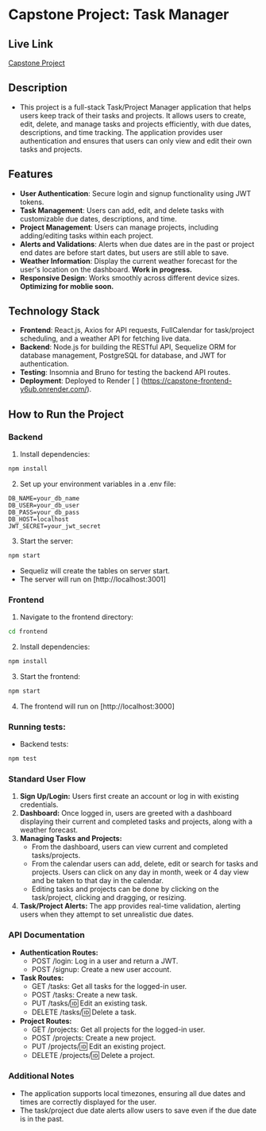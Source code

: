 # Capstone Project: Task Manager

## Live Link
[Capstone Project](https://capstone-frontend-y6ub.onrender.com/)

## Description
- This project is a full-stack Task/Project Manager application that helps users keep track of their tasks and projects. It allows users to create, edit, delete, and manage tasks and projects efficiently, with due dates, descriptions, and time tracking. The application provides user authentication and ensures that users can only view and edit their own tasks and projects.

## Features
- **User Authentication**: Secure login and signup functionality using JWT tokens.
- **Task Management**: Users can add, edit, and delete tasks with customizable due dates, descriptions, and time.
- **Project Management**: Users can manage projects, including adding/editing tasks within each project.
- **Alerts and Validations**: Alerts when due dates are in the past or project end dates are before start dates, but users are still able to save.
- **Weather Information**: Display the current weather forecast for the user's location on the dashboard. **Work in progress.**
- **Responsive Design**: Works smoothly across different device sizes. **Optimizing for moblie soon.**

## Technology Stack
- **Frontend**: React.js, Axios for API requests, FullCalendar for task/project scheduling, and a weather API for fetching live data.
- **Backend**: Node.js for building the RESTful API, Sequelize ORM for database management, PostgreSQL for database, and JWT for authentication.
- **Testing**: Insomnia and Bruno for testing the backend API routes.
- **Deployment**: Deployed to Render [ ] (https://capstone-frontend-y6ub.onrender.com/).

## How to Run the Project

### Backend
1. Install dependencies:  
```bash
npm install
```
2. Set up your environment variables in a .env file:
```
DB_NAME=your_db_name
DB_USER=your_db_user
DB_PASS=your_db_pass
DB_HOST=localhost
JWT_SECRET=your_jwt_secret
```

3. Start the server:
```bash
npm start
```
- Sequeliz will create the tables on server start.
- The server will run on [http://localhost:3001]

### Frontend
1. Navigate to the frontend directory:
```bash
cd frontend
```
2. Install dependencies:
```bash
npm install
```
3. Start the frontend:
```bash
npm start
```
4. The frontend will run on [http://localhost:3000]

### Running tests:
- Backend tests:
```bash
npm test
```

### Standard User Flow
1. **Sign Up/Login:** Users first create an account or log in with existing credentials.
2. **Dashboard:** Once logged in, users are greeted with a dashboard displaying their current and completed tasks and projects, along with a weather forecast.
3. **Managing Tasks and Projects:** 
    - From the dashboard, users can view current and completed tasks/projects. 
    - From the calendar users can add, delete, edit or search for tasks and projects. Users can click on any day in month, week or 4 day view and be taken to that day in the calendar.
    - Editing tasks and projects can be done by clicking on the task/project, clicking and dragging, or resizing.
4. **Task/Project Alerts:** The app provides real-time validation, alerting users when they attempt to set unrealistic due dates.

### API Documentation
- **Authentication Routes:**
     - POST /login: Log in a user and return a JWT.
     - POST /signup: Create a new user account.
- **Task Routes:**
     - GET /tasks: Get all tasks for the logged-in user.
     - POST /tasks: Create a new task.
     - PUT /tasks/:id: Edit an existing task.
     - DELETE /tasks/:id: Delete a task.
- **Project Routes:**
     - GET /projects: Get all projects for the logged-in user.
     - POST /projects: Create a new project.
     - PUT /projects/:id: Edit an existing project.
     - DELETE /projects/:id: Delete a project.

### Additional Notes
  - The application supports local timezones, ensuring all due dates and times are correctly displayed for the user.
  - The task/project due date alerts allow users to save even if the due date is in the past.


    
  
